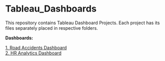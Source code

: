 # Tableau_Dashboards

This repository contains Tableau Dashboard Projects. Each project has its files separately placed in respective folders.<br>

<b>Dashboards:</b> <br>

[1. Road Accidents Dashboard](https://github.com/kranemetal/Tableau_Dashboards/tree/main/01.%20Road%20Accident%20Dashboard) <br>
[2. HR Analytics Dashboard](https://github.com/kranemetal/Tableau_Dashboards/tree/main/02.%20HR%20Analytics%20Dashboard) <br>
